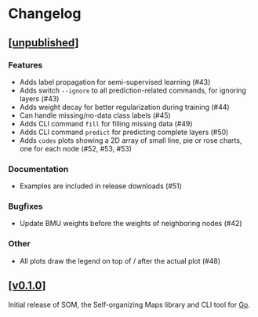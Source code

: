 # Changelog

## [[unpublished]](https://github.com/mlange-42/som/compare/v0.1.0...main)

### Features

* Adds label propagation for semi-supervised learning (#43)
* Adds switch `--ignore` to all prediction-related commands, for ignoring layers (#43)
* Adds weight decay for better regularization during training (#44)
* Can handle missing/no-data class labels (#45)
* Adds CLI command `fill` for filling missing data (#49)
* Adds CLI command `predict` for predicting complete layers (#50)
* Adds `codes` plots showing a 2D array of small line, pie or rose charts, one for each node (#52, #53, #53)

### Documentation

* Examples are included in release downloads (#51)

### Bugfixes

* Update BMU weights before the weights of neighboring nodes (#42)

### Other

* All plots draw the legend on top of / after the actual plot (#48)

## [[v0.1.0]](https://github.com/mlange-42/som/commits/v0.1.0/)

Initial release of SOM, the Self-organizing Maps library and CLI tool for [Go](https://go.dev).
